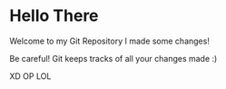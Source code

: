 # Hello There

Welcome to my Git Repository
I made some changes!

Be careful! Git keeps tracks of all your changes made :)

XD OP LOL